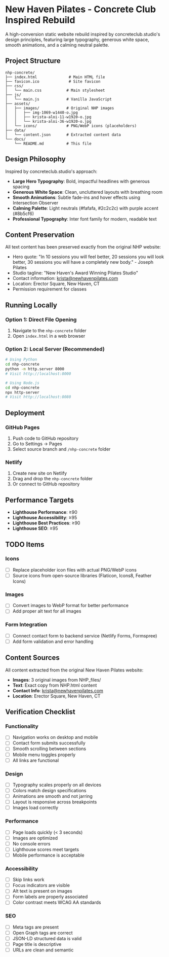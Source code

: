 # New Haven Pilates - Concrete Club Inspired Rebuild

A high-conversion static website rebuild inspired by concreteclub.studio's design principles, featuring large typography, generous white space, smooth animations, and a calming neutral palette.

## Project Structure

```
nhp-concrete/
├── index.html              # Main HTML file
├── favicon.ico             # Site favicon
├── css/
│   └── main.css           # Main stylesheet
├── js/
│   └── main.js            # Vanilla JavaScript
├── assets/
│   ├── images/            # Original NHP images
│   │   ├── img-1069-w1440-o.jpg
│   │   ├── krista-aloi-11-w1920-o.jpg
│   │   └── krista-aloi-36-w1920-o.jpg
│   └── icons/             # PNG/WebP icons (placeholders)
├── data/
│   └── content.json       # Extracted content data
└── docs/
    └── README.md          # This file
```

## Design Philosophy

Inspired by concreteclub.studio's approach:
- **Large Hero Typography**: Bold, impactful headlines with generous spacing
- **Generous White Space**: Clean, uncluttered layouts with breathing room
- **Smooth Animations**: Subtle fade-ins and hover effects using Intersection Observer
- **Calming Palette**: Light neutrals (#fafafa, #2c2c2c) with purple accent (#8b5cf6)
- **Professional Typography**: Inter font family for modern, readable text

## Content Preservation

All text content has been preserved exactly from the original NHP website:
- Hero quote: "In 10 sessions you will feel better, 20 sessions you will look better, 30 sessions you will have a completely new body." - Joseph Pilates
- Studio tagline: "New Haven's Award Winning Pilates Studio"
- Contact information: krista@newhavenpilates.com
- Location: Erector Square, New Haven, CT
- Permission requirement for classes

## Running Locally

### Option 1: Direct File Opening
1. Navigate to the `nhp-concrete` folder
2. Open `index.html` in a web browser

### Option 2: Local Server (Recommended)
```bash
# Using Python
cd nhp-concrete
python -m http.server 8000
# Visit http://localhost:8000

# Using Node.js
cd nhp-concrete
npx http-server
# Visit http://localhost:8080
```

## Deployment

### GitHub Pages
1. Push code to GitHub repository
2. Go to Settings → Pages
3. Select source branch and `/nhp-concrete` folder

### Netlify
1. Create new site on Netlify
2. Drag and drop the `nhp-concrete` folder
3. Or connect to GitHub repository

## Performance Targets

- **Lighthouse Performance**: ≥90
- **Lighthouse Accessibility**: ≥95
- **Lighthouse Best Practices**: ≥90
- **Lighthouse SEO**: ≥95

## TODO Items

### Icons
- [ ] Replace placeholder icon files with actual PNG/WebP icons
- [ ] Source icons from open-source libraries (Flaticon, Icons8, Feather Icons)

### Images
- [ ] Convert images to WebP format for better performance
- [ ] Add proper alt text for all images

### Form Integration
- [ ] Connect contact form to backend service (Netlify Forms, Formspree)
- [ ] Add form validation and error handling

## Content Sources

All content extracted from the original New Haven Pilates website:
- **Images**: 3 original images from NHP_files/
- **Text**: Exact copy from NHP.html content
- **Contact Info**: krista@newhavenpilates.com
- **Location**: Erector Square, New Haven, CT

## Verification Checklist

### Functionality
- [ ] Navigation works on desktop and mobile
- [ ] Contact form submits successfully
- [ ] Smooth scrolling between sections
- [ ] Mobile menu toggles properly
- [ ] All links are functional

### Design
- [ ] Typography scales properly on all devices
- [ ] Colors match design specifications
- [ ] Animations are smooth and not jarring
- [ ] Layout is responsive across breakpoints
- [ ] Images load correctly

### Performance
- [ ] Page loads quickly (< 3 seconds)
- [ ] Images are optimized
- [ ] No console errors
- [ ] Lighthouse scores meet targets
- [ ] Mobile performance is acceptable

### Accessibility
- [ ] Skip links work
- [ ] Focus indicators are visible
- [ ] Alt text is present on images
- [ ] Form labels are properly associated
- [ ] Color contrast meets WCAG AA standards

### SEO
- [ ] Meta tags are present
- [ ] Open Graph tags are correct
- [ ] JSON-LD structured data is valid
- [ ] Page title is descriptive
- [ ] URLs are clean and semantic